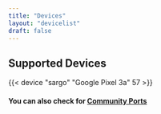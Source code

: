 ```yaml
---
title: "Devices"
layout: "devicelist"
draft: false
---
```


## Supported Devices

{{< device "sargo" "Google Pixel 3a" 57 >}}

#### You can also check for [Community Ports](https://github.com/droidian/meta/wiki/Community-Ports)